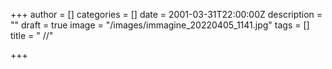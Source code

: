 +++
author = []
categories = []
date = 2001-03-31T22:00:00Z
description = ""
draft = true
image = "/images/immagine_20220405_1141.jpg"
tags = []
title = " //"

+++
